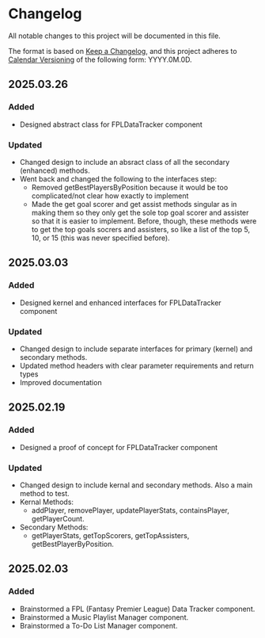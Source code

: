 # Changelog

All notable changes to this project will be documented in this file.

The format is based on [Keep a Changelog](https://keepachangelog.com/en/1.1.0/),
and this project adheres to [Calendar Versioning](https://calver.org/) of
the following form: YYYY.0M.0D.

## 2025.03.26

### Added

- Designed abstract class for FPLDataTracker component

### Updated

- Changed design to include an absract class of all the secondary (enhanced) methods.
- Went back and changed the following to the interfaces step:
  - Removed getBestPlayersByPosition because it would be too complicated/not clear how exactly to implement
  - Made the get goal scorer and get assist methods singular as in making them so they only get the sole top goal scorer and assister so that it is easier to implement. Before, though, these methods were to get the top goals socrers and assisters, so like a list of the top 5, 10, or 15 (this was never specified before).

## 2025.03.03

### Added

- Designed kernel and enhanced interfaces for FPLDataTracker component

### Updated

- Changed design to include separate interfaces for primary (kernel) and secondary methods.
- Updated method headers with clear parameter requirements and return types
- Improved documentation

## 2025.02.19

### Added

- Designed a proof of concept for FPLDataTracker component

### Updated

- Changed design to include kernal and secondary methods. Also a main method to test.
- Kernal Methods:
  - addPlayer, removePlayer, updatePlayerStats, containsPlayer, getPlayerCount.
- Secondary Methods:
  - getPlayerStats, getTopScorers, getTopAssisters, getBestPlayerByPosition.

## 2025.02.03

### Added

- Brainstormed a FPL (Fantasy Premier League) Data Tracker component.
- Brainstormed a Music Playlist Manager component.
- Brainstormed a To-Do List Manager component.
